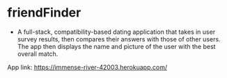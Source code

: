 # friendFinder

- A full-stack, compatibility-based dating application that takes in user survey results, then compares their answers with those of other users. The app then displays the name and picture of the user with the best overall match.

App link: https://immense-river-42003.herokuapp.com/

